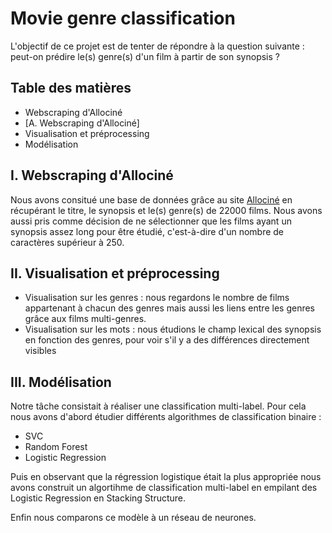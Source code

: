 # Movie genre classification
L'objectif de ce projet est de tenter de répondre à la question suivante : peut-on prédire le(s) genre(s) d'un film à partir de son synopsis ?

## Table des matières
  * Webscraping d'Allociné
  * [A. Webscraping d'Allociné]
  * Visualisation et préprocessing
  * Modélisation
  
## I. Webscraping d'Allociné
Nous avons consitué une base de données grâce au site [Allociné](http://allocine.fr) en récupérant le titre, le synopsis et le(s) genre(s) de 22000 films. Nous avons aussi pris comme décision de ne sélectionner que les films ayant un synopsis assez long pour être étudié, c'est-à-dire d'un nombre de caractères supérieur à 250.

## II. Visualisation et préprocessing
 * Visualisation sur les genres : nous regardons le nombre de films appartenant à chacun des genres mais aussi les liens entre les genres grâce aux films multi-genres.
 * Visualisation sur les mots : nous étudions le champ lexical des synopsis en fonction des genres, pour voir s'il y a des différences directement visibles


## III. Modélisation
Notre tâche consistait à réaliser une classification multi-label. 
Pour cela nous avons d'abord étudier différents algorithmes de classification binaire :

 * SVC
 * Random Forest
 * Logistic Regression
 
Puis en observant que la régression logistique était la plus appropriée nous avons construit un algortihme de classification multi-label en empilant des Logistic Regression en Stacking Structure.

Enfin nous comparons ce modèle à un réseau de neurones.
